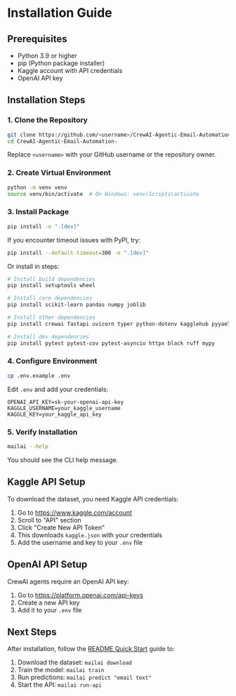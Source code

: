 # Installation Guide

## Prerequisites

- Python 3.9 or higher
- pip (Python package installer)
- Kaggle account with API credentials
- OpenAI API key

## Installation Steps

### 1. Clone the Repository

```bash
git clone https://github.com/<username>/CrewAI-Agentic-Email-Automation-.git
cd CrewAI-Agentic-Email-Automation-
```

Replace `<username>` with your GitHub username or the repository owner.

### 2. Create Virtual Environment

```bash
python -m venv venv
source venv/bin/activate  # On Windows: venv\Scripts\activate
```

### 3. Install Package

```bash
pip install -e ".[dev]"
```

If you encounter timeout issues with PyPI, try:

```bash
pip install --default-timeout=300 -e ".[dev]"
```

Or install in steps:

```bash
# Install build dependencies
pip install setuptools wheel

# Install core dependencies
pip install scikit-learn pandas numpy joblib

# Install other dependencies
pip install crewai fastapi uvicorn typer python-dotenv kagglehub pyyaml pydantic

# Install dev dependencies
pip install pytest pytest-cov pytest-asyncio httpx black ruff mypy
```

### 4. Configure Environment

```bash
cp .env.example .env
```

Edit `.env` and add your credentials:

```env
OPENAI_API_KEY=sk-your-openai-api-key
KAGGLE_USERNAME=your_kaggle_username
KAGGLE_KEY=your_kaggle_api_key
```

### 5. Verify Installation

```bash
mailai --help
```

You should see the CLI help message.

## Kaggle API Setup

To download the dataset, you need Kaggle API credentials:

1. Go to https://www.kaggle.com/account
2. Scroll to "API" section
3. Click "Create New API Token"
4. This downloads `kaggle.json` with your credentials
5. Add the username and key to your `.env` file

## OpenAI API Setup

CrewAI agents require an OpenAI API key:

1. Go to https://platform.openai.com/api-keys
2. Create a new API key
3. Add it to your `.env` file

## Next Steps

After installation, follow the [README Quick Start](README.md#quick-start) guide to:

1. Download the dataset: `mailai download`
2. Train the model: `mailai train`
3. Run predictions: `mailai predict "email text"`
4. Start the API: `mailai run-api`
